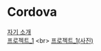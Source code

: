 # Cordova

[자기 소개](https://yeoung-day.github.io/Cordova/week2/report/project/info.html)
<br>
[프로젝트_1](https://yeoung-day.github.io/Cordova/week2/report/project_1(2023_09_21)/index.html)
<br>
[프로젝트_1(사진)](https://yeoung-day.github.io/Cordova/week2/report/project_1(2023_09_21)/Ppic.jpg)
